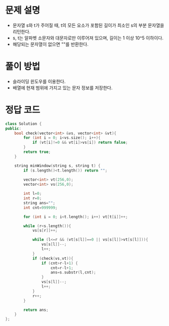 # 문제 설명
- 문자열 s와 t가 주어질 때, t의 모든 요소가 포함된 길이가 최소인 s의 부분 문자열을 리턴한다.
- s, t는 알파벳 소문자와 대문자로만 이루어져 있으며, 길이는 1 이상 10^5 이하이다.
- 해당되는 문자열이 없으면 ""를 반환한다.

# 풀이 방법
- 슬라이딩 윈도우를 이용한다.
- 배열에 현재 범위에 가지고 있는 문자 정보를 저장한다.

# 정답 코드
```cpp
class Solution {
public:
    bool check(vector<int> &vs, vector<int> &vt){
        for (int i = 0; i<vs.size(); i++){
            if (vt[i]!=0 && vt[i]>vs[i]) return false;
        }
        return true;
    }

    string minWindow(string s, string t) {
        if (s.length()<t.length()) return "";
        
        vector<int> vt(256,0);
        vector<int> vs(256,0);

        int l=0;
        int r=0;
        string ans="";
        int cnt=999999;

        for (int i = 0; i<t.length(); i++) vt[t[i]]++;

        while (r<s.length()){
            vs[s[r]]++;

            while (l<=r && (vt[s[l]]==0 || vs[s[l]]>vt[s[l]])){
                vs[s[l]]--;
                l++;
            }
            if (check(vs,vt)){
                if (cnt>r-l+1) {
                    cnt=r-l+1;
                    ans=s.substr(l,cnt);
                }
                vs[s[l]]--;
                l++;
            }
            r++;
        }

        return ans;
    }
};
```
